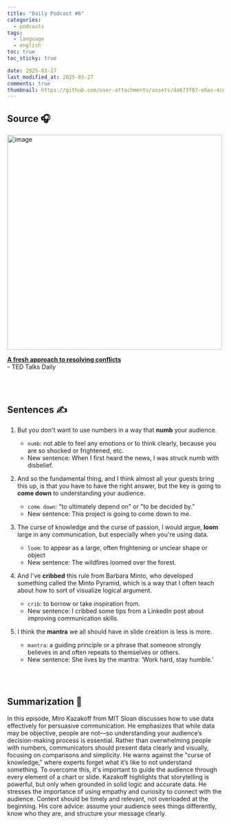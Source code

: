 ```yaml
---
title: "Daily Podcast #6"
categories:
  - podcasts
tags:
  - language
  - english
toc: true
toc_sticky: true

date: 2025-03-27
last_modified_at: 2025-03-27
comments: true
thumbnail: https://github.com/user-attachments/assets/da673f87-e6ac-4cea-b22f-cd8a6cce1c76
---
```


## Source 🎧
<img width="500" alt="image" src="https://github.com/user-attachments/assets/98600a43-882e-4f15-b89c-8d9db418eaab" />
<br>

 [**A fresh approach to resolving conflicts**](https://www.ted.com/talks/darya_shaikh_a_fresh_approach_to_resolving_conflicts)  <br>
 \- TED Talks Daily

<br><br>

## Sentences ✍️

1. But you don't want to use numbers in a way that **numb** your audience.
   - `numb`: not able to feel any emotions or to think clearly, because you are so shocked or frightened, etc.
   - New sentence: When I first heard the news, I was struck numb with disbelief.

 
2. And so the fundamental thing, and I think almost all your guests bring this up, is that you have to have the right answer, but the key is going to **come down** to understanding your audience.
    - `come down`: "to ultimately depend on" or "to be decided by."
    - New sentence: This project is going to come down to me.

 
3. The curse of knowledge and the curse of passion, I would argue, **loom** large in any communication, but especially when you're using data.
    - `loom`: to appear as a large, often frightening or unclear shape or object
    - New sentence: The wildfires loomed over the forest.
 

4. And I've **cribbed** this rule from Barbara Minto, who developed something called the Minto Pyramid, which is a way that I often teach about how to sort of visualize logical argument.
    - `crib`: to borrow or take inspiration from.
    - New sentence: I cribbed some tips from a LinkedIn post about improving communication skills.

 
5. I think the **mantra** we all should have in slide creation is less is more.
    - `mantra`: a guiding principle or a phrase that someone strongly believes in and often repeats to themselves or others.
    - New sentence: She lives by the mantra: ‘Work hard, stay humble.'

<br><br>

## Summarization 👀
In this episode, Miro Kazakoff from MIT Sloan discusses how to use data effectively for persuasive communication. He emphasizes that while data may be objective, people are not—so understanding your audience’s decision-making process is essential. Rather than overwhelming people with numbers, communicators should present data clearly and visually, focusing on comparisons and simplicity. He warns against the "curse of knowledge," where experts forget what it’s like to not understand something. To overcome this, it's important to guide the audience through every element of a chart or slide. Kazakoff highlights that storytelling is powerful, but only when grounded in solid logic and accurate data. He stresses the importance of using empathy and curiosity to connect with the audience. Context should be timely and relevant, not overloaded at the beginning. His core advice: assume your audience sees things differently, know who they are, and structure your message clearly.
<br><br>